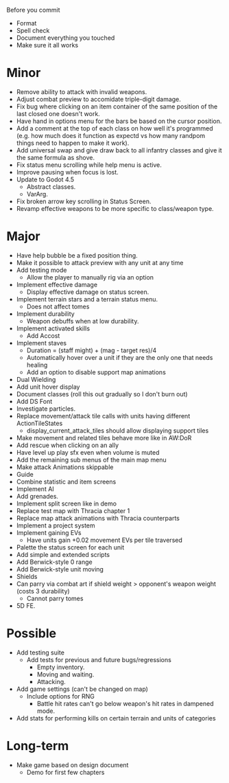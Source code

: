 Before you commit
* Format
* Spell check
* Document everything you touched
* Make sure it all works

# Minor
* Remove ability to attack with invalid weapons.
* Adjust combat preview to accomidate triple-digit damage.
* Fix bug where clicking on an item container of the same position of the last closed one doesn't work.
* Have hand in options menu for the bars be based on the cursor position.
* Add a comment at the top of each class on how well it's programmed (e.g. how much does it function as expectd vs how many randpom things need to happen to make it work).
* Add universal swap and give draw back to all infantry classes and give it the same formula as shove.
* Fix status menu scrolling while help menu is active.
* Improve pausing when focus is lost.
* Update to Godot 4.5
	* Abstract classes.
	* VarArg.
* Fix broken arrow key scrolling in Status Screen.
* Revamp effective weapons to be more specific to class/weapon type.

# Major
* Have help bubble be a fixed position thing.
* Make it possible to attack preview with any unit at any time
* Add testing mode
	* Allow the player to manually rig via an option
* Implement effective damage
	* Display effective damage on status screen.
* Implement terrain stars and a terrain status menu.
	* Does not affect tomes
* Implement durability
	* Weapon debuffs when at low durability.
* Implement activated skills
	* Add Accost
* Implement staves
	* Duration = (staff might) + (mag - target res)/4
	* Automatically hover over a unit if they are the only one that needs healing
	* Add an option to disable support map animations
* Dual Wielding
* Add unit hover display
* Document classes (roll this out gradually so I don't burn out)
* Add DS Font
* Investigate particles.
* Replace movement/attack tile calls with units having different ActionTileStates
	* display_current_attack_tiles should allow displaying support tiles
* Make movement and related tiles behave more like in AW:DoR
* Add rescue when clicking on an ally
* Have level up play sfx even when volume is muted
* Add the remaining sub menus of the main map menu
* Make attack Animations skippable
* Guide
* Combine statistic and item screens
* Implement AI
* Add grenades.
* Implement split screen like in demo
* Replace test map with Thracia chapter 1
* Replace map attack animations with Thracia counterparts
* Implement a project system
* Implement gaining EVs
	* Have units gain +0.02 movement EVs per tile traversed
* Palette the status screen for each unit
* Add simple and extended scripts
* Add Berwick-style 0 range
* Add Berwick-style unit moving
* Shields
* Can parry via combat art if shield weight > opponent's weapon weight (costs 3 durability)
	* Cannot parry tomes
* 5D FE.

# Possible
* Add testing suite
	* Add tests for previous and future bugs/regressions
		* Empty inventory.
		* Moving and waiting.
		* Attacking.
* Add game settings (can't be changed on map)
	* Include options for RNG
		* Battle hit rates can't go below weapon's hit rates in dampened mode.
* Add stats for performing kills on certain terrain and units of categories

# Long-term
* Make game based on design document
	* Demo for first few chapters
